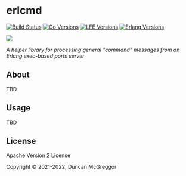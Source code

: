# erlcmd

[![Build Status][gh-actions-badge]][gh-actions]
[![Go Versions][go badge]][go]
[![LFE Versions][lfe badge]][lfe]
[![Erlang Versions][erlang badge]][erlang]

[![][logo]][logo-large]

*A helper library for processing general "command" messages from an Erlang exec-based ports server*

## About

TBD

## Usage

TBD

## License

Apache Version 2 License

Copyright © 2021-2022, Duncan McGreggor

[//]: ---Named-Links---

[logo]: assets/images/logo-v1-x250.png
[logo-large]: assets/images/logo-v1-x1000.png
[gh-actions-badge]: https://github.com/geomyidia/erlcmd/workflows/ci%2Fcd/badge.svg
[gh-actions]: https://github.com/geomyidia/erlcmd/actions
[go]: https://golang.org/
[go badge]: https://img.shields.io/badge/go-1.18-blue.svg
[lfe]: https://github.com/lfe/lfe
[lfe badge]: https://img.shields.io/badge/lfe-2.0-blue.svg
[erlang badge]: https://img.shields.io/badge/erlang-21%20to%2025-blue.svg
[erlang]: https://github.com/geomyidia/erlcmd/blob/master/.github/workflows/cicd.yml
